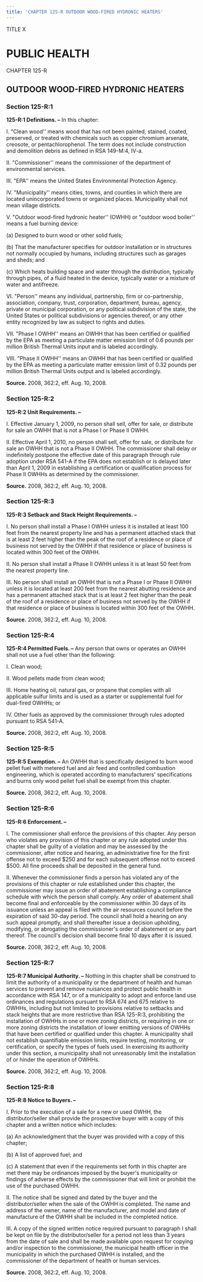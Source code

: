 ```yaml
---
title: 'CHAPTER 125-R OUTDOOR WOOD-FIRED HYDRONIC HEATERS'
---
```


TITLE X
                                             
PUBLIC HEALTH
=============

CHAPTER 125-R
                                             
OUTDOOR WOOD-FIRED HYDRONIC HEATERS
-----------------------------------

### Section 125-R:1

 **125-R:1 Definitions. –** In this chapter:
                                             
 I. "Clean wood'' means wood that has not been painted, stained,
coated, preserved, or treated with chemicals such as copper chromium
arsenate, creosote, or pentachlorophenol. The term does not include
construction and demolition debris as defined in RSA 149-M:4, IV-a.
                                             
 II. "Commissioner'' means the commissioner of the department of
environmental services.
                                             
 III. "EPA'' means the United States Environmental Protection
Agency.
                                             
 IV. "Municipality'' means cities, towns, and counties in which there
are located unincorporated towns or organized places. Municipality shall
not mean village districts.
                                             
 V. "Outdoor wood-fired hydronic heater'' (OWHH) or "outdoor wood
boiler'' means a fuel burning device:
                                             
 (a) Designed to burn wood or other solid fuels;
                                             
 (b) That the manufacturer specifies for outdoor installation or
in structures not normally occupied by humans, including structures such
as garages and sheds; and
                                             
 (c) Which heats building space and water through the
distribution, typically through pipes, of a fluid heated in the device,
typically water or a mixture of water and antifreeze.
                                             
 VI. "Person'' means any individual, partnership, firm or
co-partnership, association, company, trust, corporation, department,
bureau, agency, private or municipal corporation, or any political
subdivision of the state, the United States or political subdivisions or
agencies thereof, or any other entity recognized by law as subject to
rights and duties.
                                             
 VII. "Phase I OWHH'' means an OWHH that has been certified or
qualified by the EPA as meeting a particulate matter emission limit of
0.6 pounds per million British Thermal Units input and is labeled
accordingly.
                                             
 VIII. "Phase II OWHH'' means an OWHH that has been certified or
qualified by the EPA as meeting a particulate matter emission limit of
0.32 pounds per million British Thermal Units output and is labeled
accordingly.

**Source.** 2008, 362:2, eff. Aug. 10, 2008.

### Section 125-R:2

 **125-R:2 Unit Requirements. –**
                                             
 I. Effective January 1, 2009, no person shall sell, offer for sale,
or distribute for sale an OWHH that is not a Phase I or Phase II OWHH.
                                             
 II. Effective April 1, 2010, no person shall sell, offer for sale,
or distribute for sale an OWHH that is not a Phase II OWHH. The
commissioner shall delay or indefinitely postpone the effective date of
this paragraph through rule adoption under RSA 541-A if the EPA does not
establish or is delayed later than April 1, 2009 in establishing a
certification or qualification process for Phase II OWHHs as determined
by the commissioner.

**Source.** 2008, 362:2, eff. Aug. 10, 2008.

### Section 125-R:3

 **125-R:3 Setback and Stack Height Requirements. –**
                                             
 I. No person shall install a Phase I OWHH unless it is installed at
least 100 feet from the nearest property line and has a permanent
attached stack that is at least 2 feet higher than the peak of the roof
of a residence or place of business not served by the OWHH if that
residence or place of business is located within 300 feet of the OWHH.
                                             
 II. No person shall install a Phase II OWHH unless it is at least 50
feet from the nearest property line.
                                             
 III. No person shall install an OWHH that is not a Phase I or Phase
II OWHH unless it is located at least 200 feet from the nearest abutting
residence and has a permanent attached stack that is at least 2 feet
higher than the peak of the roof of a residence or place of business not
served by the OWHH if that residence or place of business is located
within 300 feet of the OWHH.

**Source.** 2008, 362:2, eff. Aug. 10, 2008.

### Section 125-R:4

 **125-R:4 Permitted Fuels. –** Any person that owns or operates an
OWHH shall not use a fuel other than the following:
                                             
 I. Clean wood;
                                             
 II. Wood pellets made from clean wood;
                                             
 III. Home heating oil, natural gas, or propane that complies with
all applicable sulfur limits and is used as a starter or supplemental
fuel for dual-fired OWHHs; or
                                             
 IV. Other fuels as approved by the commissioner through rules
adopted pursuant to RSA 541-A.

**Source.** 2008, 362:2, eff. Aug. 10, 2008.

### Section 125-R:5

 **125-R:5 Exemption. –** An OWHH that is specifically designed to
burn wood pellet fuel with metered fuel and air feed and controlled
combustion engineering, which is operated according to manufacturers'
specifications and burns only wood pellet fuel shall be exempt from this
chapter.

**Source.** 2008, 362:2, eff. Aug. 10, 2008.

### Section 125-R:6

 **125-R:6 Enforcement. –**
                                             
 I. The commissioner shall enforce the provisions of this chapter.
Any person who violates any provision of this chapter or any rule
adopted under this chapter shall be guilty of a violation and may be
assessed by the commissioner, after notice and hearing, an
administrative fine for the first offense not to exceed 
                                             $250 and for
each subsequent offense not to exceed 
                                             $500. All fine proceeds shall be
deposited in the general fund.
                                             
 II. Whenever the commissioner finds a person has violated any of the
provisions of this chapter or rule established under this chapter, the
commissioner may issue an order of abatement establishing a compliance
schedule with which the person shall comply. Any order of abatement
shall become final and enforceable by the commissioner within 30 days of
its issuance unless an appeal is filed with the air resources council
before the expiration of said 30-day period. The council shall hold a
hearing on any such appeal promptly, and shall thereafter issue a
decision upholding, modifying, or abrogating the commissioner's order of
abatement or any part thereof. The council's decision shall become final
10 days after it is issued.

**Source.** 2008, 362:2, eff. Aug. 10, 2008.

### Section 125-R:7

 **125-R:7 Municipal Authority. –** Nothing in this chapter shall be
construed to limit the authority of a municipality or the department of
health and human services to prevent and remove nuisances and protect
public health in accordance with RSA 147, or of a municipality to adopt
and enforce land use ordinances and regulations pursuant to RSA 674 and
675 relative to OWHHs, including but not limited to provisions relative
to setbacks and stack heights that are more restrictive than RSA
125-R:3, prohibiting the installation of OWHHs in one or more zoning
districts, or requiring in one or more zoning districts the installation
of lower emitting versions of OWHHs that have been certified or
qualified under this chapter. A municipality shall not establish
quantifiable emission limits, require testing, monitoring, or
certification, or specify the types of fuels used. In exercising its
authority under this section, a municipality shall not unreasonably
limit the installation of or hinder the operation of OWHHs.

**Source.** 2008, 362:2, eff. Aug. 10, 2008.

### Section 125-R:8

 **125-R:8 Notice to Buyers. –**
                                             
 I. Prior to the execution of a sale for a new or used OWHH, the
distributor/seller shall provide the prospective buyer with a copy of
this chapter and a written notice which includes:
                                             
 (a) An acknowledgment that the buyer was provided with a copy of
this chapter;
                                             
 (b) A list of approved fuel; and
                                             
 (c) A statement that even if the requirements set forth in this
chapter are met there may be ordinances imposed by the buyer's
municipality or findings of adverse effects by the commissioner that
will limit or prohibit the use of the purchased OWHH.
                                             
 II. The notice shall be signed and dated by the buyer and the
distributor/seller when the sale of the OWHH is completed. The name and
address of the owner, name of the manufacturer, and model and date of
manufacture of the OWHH shall be included in the completed notice.
                                             
 III. A copy of the signed written notice required pursuant to
paragraph I shall be kept on file by the distributor/seller for a period
not less than 3 years from the date of sale and shall be made available
upon request for copying and/or inspection to the commissioner, the
municipal health officer in the municipality in which the purchased OWHH
is installed, and the commissioner of the department of health or human
services.

**Source.** 2008, 362:2, eff. Aug. 10, 2008.
